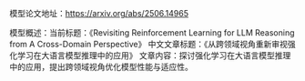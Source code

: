 模型论文地址：https://arxiv.org/abs/2506.14965

模型概述：当前标题：《Revisiting Reinforcement Learning for LLM Reasoning from A Cross-Domain Perspective》
中文文章标题：《从跨领域视角重新审视强化学习在大语言模型推理中的应用》
文章内容：探讨强化学习在大语言模型推理中的应用，提出跨领域视角优化模型性能与适应性。
